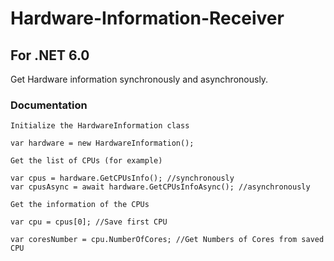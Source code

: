 # Hardware-Information-Receiver
## For .NET 6.0
Get Hardware information synchronously and asynchronously.

### Documentation

    Initialize the HardwareInformation class

    var hardware = new HardwareInformation();

    Get the list of CPUs (for example)

    var cpus = hardware.GetCPUsInfo(); //synchronously
    var cpusAsync = await hardware.GetCPUsInfoAsync(); //asynchronously

    Get the information of the CPUs

    var cpu = cpus[0]; //Save first CPU

    var coresNumber = cpu.NumberOfCores; //Get Numbers of Cores from saved CPU
